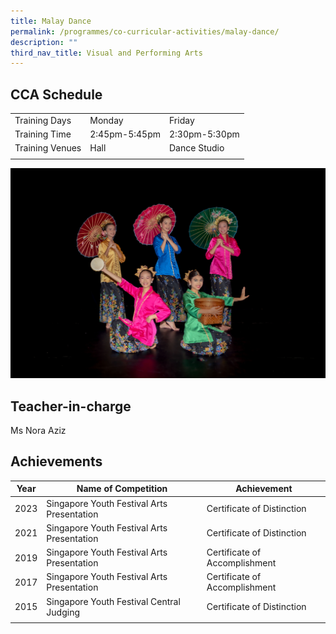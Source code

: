 ```yaml
---
title: Malay Dance
permalink: /programmes/co-curricular-activities/malay-dance/
description: ""
third_nav_title: Visual and Performing Arts
---
```

CCA Schedule
------------

| | | |
| --- | --- | --- | 
| Training Days | Monday | Friday |  
| Training Time | 2:45pm-5:45pm | 2:30pm-5:30pm |  
| Training Venues | Hall | Dance Studio |  
| | | |
  
![](/images/malaydance12023.jpg)  

Teacher-in-charge
------------------

Ms Nora Aziz

Achievements
------------

| Year | Name of Competition | Achievement |
| --- | --- | --- |
| 2023 | Singapore Youth Festival Arts Presentation | Certificate of Distinction |
| 2021 | Singapore Youth Festival Arts Presentation | Certificate of Distinction |
| 2019 | Singapore Youth Festival Arts Presentation | Certificate of Accomplishment |
| 2017 | Singapore Youth Festival Arts Presentation | Certificate of Accomplishment |
| 2015 | Singapore Youth Festival Central Judging | Certificate of Distinction |
| | | |